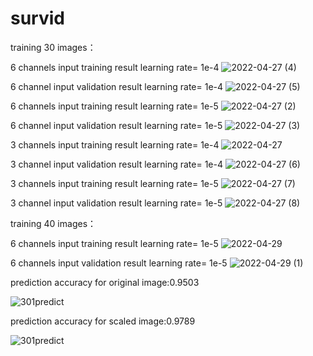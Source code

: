 # survid
training 30 images：

6 channels input training result learning rate= 1e-4
![2022-04-27 (4)](https://user-images.githubusercontent.com/38833796/165527339-89791a0d-3e45-42c7-80fb-7dec4e62f7b8.png)

6 channel input validation result learning rate= 1e-4
![2022-04-27 (5)](https://user-images.githubusercontent.com/38833796/165527652-90bc3c4c-08b1-4b19-9dcc-ee5bb5860023.png)

6 channels input training result learning rate= 1e-5
![2022-04-27 (2)](https://user-images.githubusercontent.com/38833796/165523110-31e2b517-8fb9-4460-b05a-1e1a8e165746.png)

6 channel input validation result learning rate= 1e-5
![2022-04-27 (3)](https://user-images.githubusercontent.com/38833796/165523262-3f1256de-4858-4f53-8168-51b91f64fcf2.png)

3 channels input training result learning rate= 1e-4
![2022-04-27](https://user-images.githubusercontent.com/38833796/165528498-e00a25b9-6e35-4794-8e1e-7e85d86359e0.png)

3 channel input validation result learning rate= 1e-4
![2022-04-27 (6)](https://user-images.githubusercontent.com/38833796/165528708-b08a9386-ee77-4ae5-a944-63bd8d6834a3.png)

3 channels input training result learning rate= 1e-5
![2022-04-27 (7)](https://user-images.githubusercontent.com/38833796/165547312-52bd8316-0b52-41ac-a225-f66a159c5be7.png)


3 channel input validation result learning rate= 1e-5
![2022-04-27 (8)](https://user-images.githubusercontent.com/38833796/165547600-9cd51d23-f297-44f1-97e0-5ddb3bcefa6a.png)

training 40 images：

6 channels input training result learning rate= 1e-5
![2022-04-29](https://user-images.githubusercontent.com/38833796/165939442-2eb69e47-a5c5-40ed-be29-f48a5756c8fa.png)


6 channels input validation result learning rate= 1e-5
![2022-04-29 (1)](https://user-images.githubusercontent.com/38833796/165939376-83521702-7162-4952-a786-ae24cd148b31.png)

prediction accuracy for original image:0.9503

![301predict](https://user-images.githubusercontent.com/38833796/165938462-92d4e5fa-8b30-4421-a342-3e97c946beec.png)


prediction accuracy for scaled image:0.9789

![301predict](https://user-images.githubusercontent.com/38833796/165939251-44ed9d46-dfcb-4cf6-aa01-7777509fa25d.png)


